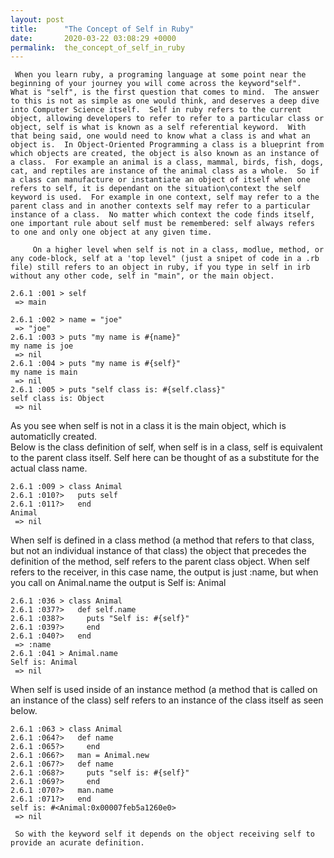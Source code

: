 ```yaml
---
layout: post
title:      "The Concept of Self in Ruby"
date:       2020-03-22 03:08:29 +0000
permalink:  the_concept_of_self_in_ruby
---
```



     When you learn ruby, a programing language at some point near the beginning of your journey you will come across the keyword"self".  What is "self", is the first question that comes to mind.  The answer to this is not as simple as one would think, and deserves a deep dive into Computer Science itself.  Self in ruby refers to the current object, allowing developers to refer to refer to a particular class or object, self is what is known as a self referential keyword.  With that being said, one would need to know what a class is and what an object is.  In Object-Oriented Programming a class is a blueprint from which objects are created, the object is also known as an instance of a class.  For example an animal is a class, mammal, birds, fish, dogs, cat, and reptiles are instance of the animal class as a whole.  So if a class can manufacture or instantiate an object of itself when one refers to self, it is dependant on the situation\context the self keyword is used.  For example in one context, self may refer to a the parent class and in another contexts self may refer to a particular instance of a class.  No matter which context the code finds itself, one important rule about self must be remembered: self always refers to one and only one object at any given time.
		 
		 On a higher level when self is not in a class, modlue, method, or any code-block, self at a 'top level" (just a snipet of code in a .rb file) still refers to an object in ruby, if you type in self in irb without any other code, self in "main", or the main object.  
		 
```
2.6.1 :001 > self
 => main 

```
```
2.6.1 :002 > name = "joe"
 => "joe" 
2.6.1 :003 > puts "my name is #{name}"
my name is joe
 => nil 
2.6.1 :004 > puts "my name is #{self}"
my name is main
 => nil 
2.6.1 :005 > puts "self class is: #{self.class}"
self class is: Object
 => nil 

```

As you see when self is not in a class it is the main object, which is automaticlly created.  
Below is the class definition of self, when self is in a class, self is equivalent to the parent class itself.  Self here can be thought of as a substitute for the actual class name.  

```
2.6.1 :009 > class Animal
2.6.1 :010?>   puts self
2.6.1 :011?>   end
Animal
 => nil 

```

When self is defined in a class method (a method that refers to that class, but not an individual instance of that class)
the object that precedes the definition of the method, self refers to the parent class object.  When self refers to the receiver, in this case name, the output is just :name, but when you call on Animal.name the output is Self is: Animal

```
2.6.1 :036 > class Animal
2.6.1 :037?>   def self.name
2.6.1 :038?>     puts "Self is: #{self}"
2.6.1 :039?>     end
2.6.1 :040?>   end
 => :name 
2.6.1 :041 > Animal.name
Self is: Animal
 => nil 

```

When self is used inside of an instance method (a method that is called on an instance of the class) self refers to an instance of the class itself as seen below.

```
2.6.1 :063 > class Animal
2.6.1 :064?>   def name
2.6.1 :065?>     end
2.6.1 :066?>   man = Animal.new
2.6.1 :067?>   def name
2.6.1 :068?>     puts "self is: #{self}"
2.6.1 :069?>     end
2.6.1 :070?>   man.name
2.6.1 :071?>   end
self is: #<Animal:0x00007feb5a1260e0>
 => nil 

```

     So with the keyword self it depends on the object receiving self to provide an acurate definition.
